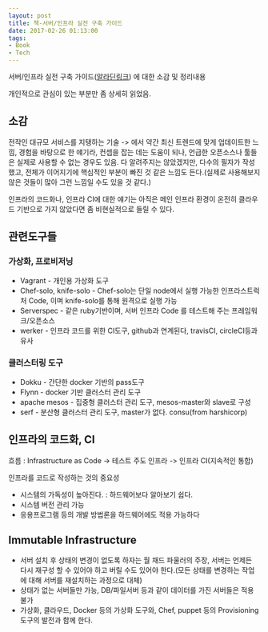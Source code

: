 ```yaml
---
layout: post
title: 책-서버/인프라 실전 구축 가이드
date: 2017-02-26 01:13:00
tags:
- Book
- Tech
---
```


서버/인프라 실전 구축 가이드([알라딘링크](http://www.aladin.co.kr/shop/wproduct.aspx?ItemId=65965808)) 에 대한 소감 및 정리내용

개인적으로 관심이 있는 부분만 좀 상세히 읽었음.

## 소감

전작인 대규모 서비스를 지탱하는 기술 -> 에서 약간 최신 트렌드에 맞게 업데이트한 느낌, 경험을 바탕으로 한 얘기라, 컨셉을 잡는 데는 도움이 되나, 언급한 오픈소스나 툴들은 실제로 사용할 수 없는 경우도 있음. 다 알려주지는 않았겠지만, 다수의 필자가 작성했고, 전체가 이어지기에 핵심적인 부분이 빠진 것 같은 느낌도 든다.(실제로 사용해보지 않은 것들이 많아 그런 느낌일 수도 있을 것 같다.)

인프라의 코드화나, 인프라 CI에 대한 얘기는 아직은 메인 인프라 환경이 온전히 클라우드 기반으로 가지 않았다면 좀 비현실적으로 들릴 수 있다. 


## 관련도구들

### 가상화, 프로비저닝

- Vagrant - 개인용 가상화 도구
- Chef-solo, knife-solo - Chef-solo는 단일 node에서 실행 가능한 인프라스트럭처 Code, 이며 knife-solo를 통해 원격으로 실행 가능
- Serverspec - 같은 ruby기반이며, 서버 인프라 Code 를 테스트해 주는 프레임워크/오픈소스
- werker - 인프라 코드를 위한 CI도구, github과 연계된다, travisCI, circleCI등과 유사

### 클러스터링 도구

- Dokku - 간단한 docker 기반의 pass도구
- Flynn - docker 기반 클러스터 관리 도구
- apache mesos - 집중형 클러스터 관리 도구, mesos-master와 slave로 구성 
- serf - 분산형 클러스터 관리 도구, master가 없다. consu(from harshicorp)


## 인프라의 코드화, CI

흐름 : Infrastructure as Code -> 테스트 주도 인프라 -> 인프라 CI(지속적인 통합)

인프라를 코드로 작성하는 것의 중요성 

- 시스템의 가독성이 높아진다. : 하드웨어보다 알아보기 쉽다.
- 시스템 버전 관리 가능
- 응용프로그램 등의 개발 방법론을 하드웨어에도 적용 가능하다


## Immutable Infrastructure 

- 서버 설치 후 상태의 변경이 없도록 하자는 월 채드 파울러의 주장, 서버는 언제든 다시 재구성 할 수 있어야 하고 버릴 수도 있어야 한다.(모든 상태를 변경하는 작업에 대해 서버를 재설치하는 과정으로 대체)
- 상태가 없는 서버들만 가능, DB/파일서버 등과 같이 데이터를 가진 서버들은 적용 불가
- 가상화, 클라우드, Docker 등의 가상화 도구와, Chef, puppet 등의 Provisioning 도구의 발전과 함께 한다.


